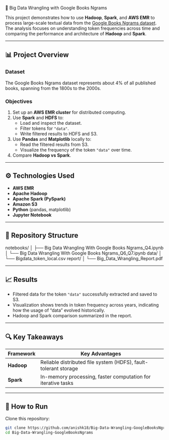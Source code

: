  🧠 Big Data Wrangling with Google Books Ngrams

This project demonstrates how to use **Hadoop**, **Spark**, and **AWS EMR** to process large-scale textual data from the [Google Books Ngrams dataset](https://aws.amazon.com/opendata/public-datasets/google-books-ngrams/).  
The analysis focuses on understanding token frequencies across time and comparing the performance and architecture of **Hadoop** and **Spark**.

---

## 📊 Project Overview

### Dataset
The Google Books Ngrams dataset represents about 4% of all published books, spanning from the 1800s to the 2000s.  


### Objectives
1. Set up an **AWS EMR cluster** for distributed computing.
2. Use **Spark** and **HDFS** to:
   - Load and inspect the dataset.
   - Filter tokens for `"data"`.
   - Write filtered results to HDFS and S3.
3. Use **Pandas** and **Matplotlib** locally to:
   - Read the filtered results from S3.
   - Visualize the frequency of the token `"data"` over time.
4. Compare **Hadoop vs Spark**.

---

## ⚙️ Technologies Used
- **AWS EMR**
- **Apache Hadoop**
- **Apache Spark (PySpark)**
- **Amazon S3**
- **Python** (pandas, matplotlib)
- **Jupyter Notebook**

---

## 🧩 Repository Structure

notebooks/
│ ├── Big Data Wrangling With Google Books Ngrams_Q4.ipynb
│ └── Big Data Wrangling With Google Books Ngrams_Q6_Q7.ipynb
data/
│ └── Bigdata_token_local.csv
report/
│ └── Big_Data_Wrangling_Report.pdf



---

## 📈 Results

- Filtered data for the token `"data"` successfully extracted and saved to S3.  
- Visualization shows trends in token frequency across years, indicating how the usage of “data” evolved historically.  
- Hadoop and Spark comparison summarized in the report.

---

## 🔍 Key Takeaways

| Framework | Key Advantages |
|------------|----------------|
| **Hadoop** | Reliable distributed file system (HDFS), fault-tolerant storage |
| **Spark**  | In-memory processing, faster computation for iterative tasks |

---

## 📘 How to Run

 Clone this repository:
   ```bash
   git clone https://github.com/anishk18/Big-Data-Wrangling-GoogleBooksNgrams.git
   cd Big-Data-Wrangling-GoogleBooksNgrams
